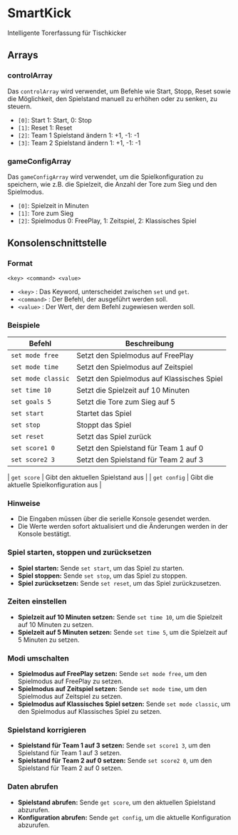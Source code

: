 # SmartKick
Intelligente Torerfassung für Tischkicker

## Arrays

### controlArray
Das `controlArray` wird verwendet, um Befehle wie Start, Stopp, Reset sowie die Möglichkeit, den Spielstand manuell zu erhöhen oder zu senken, zu steuern.

- `[0]`: Start  1: Start,
                0: Stop
- `[1]`: Reset  1: Reset
- `[2]`: Team 1 Spielstand ändern    1: +1,
                                    -1: -1
- `[3]`: Team 2 Spielstand ändern    1: +1,
                                    -1: -1

### gameConfigArray
Das `gameConfigArray` wird verwendet, um die Spielkonfiguration zu speichern, wie z.B. die Spielzeit, die Anzahl der Tore zum Sieg und den Spielmodus.

- `[0]`: Spielzeit in Minuten
- `[1]`: Tore zum Sieg
- `[2]`: Spielmodus 0: FreePlay, 
                    1: Zeitspiel, 
                    2: Klassisches Spiel

## Konsolenschnittstelle

### Format

`<key> <command> <value>`
- `<key>`       : Das Keyword, unterscheidet zwischen `set` und `get`.
- `<command>`   : Der Befehl, der ausgeführt werden soll.
- `<value>`     : Der Wert, der dem Befehl zugewiesen werden soll.

### Beispiele

| Befehl             | Beschreibung                                      |
|--------------------|---------------------------------------------------|
| `set mode free`    | Setzt den Spielmodus auf FreePlay                 |
| `set mode time`    | Setzt den Spielmodus auf Zeitspiel                |
| `set mode classic` | Setzt den Spielmodus auf Klassisches Spiel        |
| `set time 10`      | Setzt die Spielzeit auf 10 Minuten                |
| `set goals 5`      | Setzt die Tore zum Sieg auf 5                     |
| `set start`        | Startet das Spiel                                 |
| `set stop`         | Stoppt das Spiel                                  |
| `set reset`        | Setzt das Spiel zurück                            |
| `set score1 0`     | Setzt den Spielstand für Team 1 auf 0             |
| `set score2 3`     | Setzt den Spielstand für Team 2 auf 3             |

| `get score`        | Gibt den aktuellen Spielstand aus                 |
| `get config`       | Gibt die aktuelle Spielkonfiguration aus          |


### Hinweise
- Die Eingaben müssen über die serielle Konsole gesendet werden.
- Die Werte werden sofort aktualisiert und die Änderungen werden in der Konsole bestätigt.


### Spiel starten, stoppen und zurücksetzen

- **Spiel starten:** Sende `set start`, um das Spiel zu starten.
- **Spiel stoppen:** Sende `set stop`, um das Spiel zu stoppen.
- **Spiel zurücksetzen:** Sende `set reset`, um das Spiel zurückzusetzen.


### Zeiten einstellen

- **Spielzeit auf 10 Minuten setzen:** Sende `set time 10`, um die Spielzeit auf 10 Minuten zu setzen.
- **Spielzeit auf 5 Minuten setzen:** Sende `set time 5`, um die Spielzeit auf 5 Minuten zu setzen.


### Modi umschalten

- **Spielmodus auf FreePlay setzen:** Sende `set mode free`, um den Spielmodus auf FreePlay zu setzen.
- **Spielmodus auf Zeitspiel setzen:** Sende `set mode time`, um den Spielmodus auf Zeitspiel zu setzen.
- **Spielmodus auf Klassisches Spiel setzen:** Sende `set mode classic`, um den Spielmodus auf Klassisches Spiel zu setzen.


### Spielstand korrigieren

- **Spielstand für Team 1 auf 3 setzen:** Sende `set score1 3`, um den Spielstand für Team 1 auf 3 setzen.
- **Spielstand für Team 2 auf 0 setzen:** Sende `set score2 0`, um den Spielstand für Team 2 auf 0 setzen.


### Daten abrufen

- **Spielstand abrufen:** Sende `get score`, um den aktuellen Spielstand abzurufen.
- **Konfiguration abrufen:** Sende `get config`, um die aktuelle Konfiguration abzurufen.